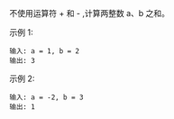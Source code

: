 不使用运算符 + 和 - ,计算两整数 a、b 之和。

示例 1:
```quote
输入: a = 1, b = 2
输出: 3
```
示例 2:
```quote
输入: a = -2, b = 3
输出: 1
```